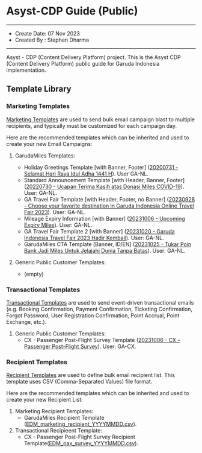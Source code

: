 # Asyst-CDP Guide (Public)

***

- Create Date: 07 Nov 2023
- Created By : Stephen Dharma

***

Asyst - CDP (Content Delivery Platform) project. This is the Asyst CDP (Content Delivery Platform) public guide for Garuda Indonesia implementation.

## Template Library

### Marketing Templates

[Marketing Templates](marketing_templates) are used to send bulk email campaign blast to multiple recipients, and typically must be customized for each campaign day.

Here are the recommended templates which can be inherited and used to create your new Email Campaigns:

1. GarudaMiles Templates:
    - Holiday Greetings Template [with Banner, Footer] ([20200731 - Selamat Hari Raya Idul Adha 1441 H](./marketing_templates/20200731%20-%20Selamat%20Hari%20Raya%20Idul%20Adha%201441%20H/v20200731.html)). User GA-NL.
    - Standard Announcement Template [with Header, Banner, Footer] ([20220730 - Ucapan Terima Kasih atas Donasi Miles COVID-19](./marketing_templates/20220730%20-%20Ucapan%20Terima%20Kasih%20atas%20Donasi%20Miles%20COVID-19/v20200730.html)). User: GA-NL.
    - GA Travel Fair Template [with Header, Footer, no Banner] ([20230928 - Choose your favorite destination in Garuda Indonesia Online Travel Fair 2023](./marketing_templates/20230928%20-%20Choose%20your%20favorite%20destination%20in%20Garuda%20Indonesia%20Online%20Travel%20Fair%202023/v20230928.html)). User: GA-NL.
    - Mileage Expiry Information [with Banner] ([20231006 - Upcoming Expiry Miles](./marketing_templates/20231006%20-%20Upcoming%20Expiry%20Miles/v20231006.html)). User: GA-NL.
    - GA Travel Fair Template 2 [with Banner] ([20231020 - Garuda Indonesia Travel Fair 2023 Hadir Kembali](./marketing_templates/20231020%20-%20Garuda%20Indonesia%20Travel%20Fair%202023%20Hadir%20Kembali/v20231020.html)). User: GA-NL.
    - GarudaMiles CTA Template [Banner, ID/EN] ([20231025 - Tukar Poin Bank Jadi Miles Untuk Jelajahi Dunia Tanpa Batas](./marketing_templates/20231025%20-%20Tukar%20Poin%20Bank%20Jadi%20Miles%20Untuk%20Jelajahi%20Dunia%20Tanpa%20Batas/v20231025.html)). User: GA-NL.

2. Generic Public Customer Templates:
    - (empty)

### Transactional Templates

[Transactional Templates](./transactional_templates/) are used to send event-driven transactional emails (e.g. Booking Confirmation, Payment Confirmation, Ticketing Confirmation, Forgot Password, User Registration Confirmation, Point Accrual, Point Exchange, etc.).

1. Generic Public Customer Templates:
    - CX - Passenger Post-Flight Survey Template ([20231006 - CX - Passenger Post-Flight Survey](./transactional_templates/20231006%20-%20CX%20-%20Passenger%20Post-Flight%20Survey/v20231006.html)). User: GA-CX.

### Recipient Templates

[Recipient Templates](recipient_templates) are used to define bulk email recipient list. This template uses CSV (Comma-Separated Values) file format.

Here are the recommended templates which can be inherited and used to create your new Recipient List:

1. Marketing Recipient Templates:
    - GarudaMiles Recipient Template ([EDM_marketing_recipient_YYYYMMDD.csv](./recipient_templates/EDM_marketing_recipient_YYYYMMDD.csv)).
2. Transactional Recipieent Template:
    - CX - Passenger Post-Flight Survey Recipient Template([EDM_pax_survey_YYYYMMDD.csv](./recipient_templates/EDM_pax_survey_YYYYMMDD.csv)).
